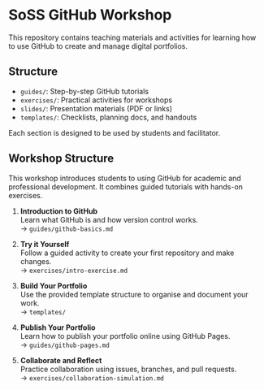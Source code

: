 # SoSS GitHub Workshop

This repository contains teaching materials and activities for learning how to use GitHub to create and manage digital portfolios.

## Structure

- `guides/`: Step-by-step GitHub tutorials
- `exercises/`: Practical activities for workshops
- `slides/`: Presentation materials (PDF or links)
- `templates/`: Checklists, planning docs, and handouts

Each section is designed to be used by students and facilitator.

## Workshop Structure

This workshop introduces students to using GitHub for academic and professional development. It combines guided tutorials with hands-on exercises.

1. **Introduction to GitHub**  
   Learn what GitHub is and how version control works.  
   -> `guides/github-basics.md`

2. **Try it Yourself**  
   Follow a guided activity to create your first repository and make changes.  
   -> `exercises/intro-exercise.md`

3. **Build Your Portfolio**  
   Use the provided template structure to organise and document your work.  
   -> `templates/`

4. **Publish Your Portfolio**  
   Learn how to publish your portfolio online using GitHub Pages.  
   -> `guides/github-pages.md`

5. **Collaborate and Reflect**  
   Practice collaboration using issues, branches, and pull requests.  
   -> `exercises/collaboration-simulation.md`
